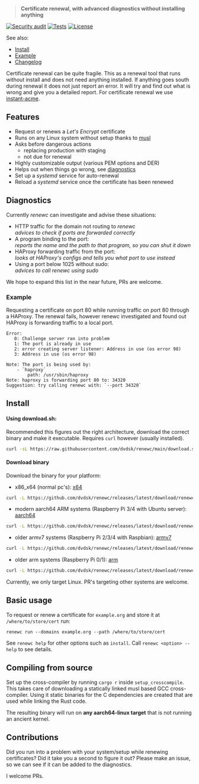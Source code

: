 > **Certificate renewal, with advanced diagnostics without installing anything**

[![Security audit](https://github.com/dvdsk/renewc/actions/workflows/schedualed-audit.yml/badge.svg)](https://github.com/dvdsk/renewc/actions/workflows/schedualed-audit.yml)
[![Tests](https://github.com/dvdsk/renewc/actions/workflows/testing.yml/badge.svg)](https://github.com/dvdsk/renewc/actions/workflows/testing.yml)
[![License](https://img.shields.io/badge/license-GPL3-blue?style=round-square)](LICENSE)

See also:
 - [Install](#Install)
 - [Example](#Example)
 - [Changelog](CHANGELOG.md)

Certificate renewal can be quite fragile. This as a renewal tool that runs without install and does not need anything installed. If anything goes south during renewal it does not just report an error. It will try and find out what is wrong and give you a detailed report. For certificate renewal we use [instant-acme](https://crates.io/crates/instant-acme). 

## Features 
 - Request or renews a *Let's Encrypt* certificate
 - Runs on any Linux system without setup thanks to [musl](https://musl.libc.org/about.html)
 - Asks before dangerous actions 
    - replacing production with staging
    - not due for renewal
 - Highly customizable output (various PEM options and DER)
 - Helps out when things go wrong, see [diagnostics](#diagnostics) 
 - Set up a *systemd* service for auto-renewal
 - Reload a *systemd* service once the certificate has been renewed

## Diagnostics
Currently *renewc* can investigate and advise these situations:

 - HTTP traffic for the domain not routing to *renewc*  
*advices to check if ports are forwarded correctly*
 - A program binding to the port:  
*reports the name and the path to that program, so you can shut it down*
 - HAProxy forwarding traffic from the port:  
*looks at HAProxy's configs and tells you what port to use instead*
 - Using a port below 1025 without sudo:  
*advices to call *renewc* using sudo*

We hope to expand this list in the near future, PRs are welcome.

### Example
Requesting a certificate on port 80 while running traffic on port 80 through a HAProxy. The renewal fails, however renewc investigated and found out HAProxy is forwarding traffic to a local port.

```
Error:
   0: Challenge server ran into problem
   1: The port is already in use
   2: error creating server listener: Address in use (os error 98)
   3: Address in use (os error 98)

Note: The port is being used by:
	- `haproxy`
		path: /usr/sbin/haproxy
Note: haproxy is forwarding port 80 to: 34320
Suggestion: try calling renewc with: `--port 34320`
```

## Install
#### Using download.sh:
Recommended this figures out the right architecture, download the correct binary and make it executable. Requires `curl` however (usually installed).
```bash
curl -sL https://raw.githubusercontent.com/dvdsk/renewc/main/download.sh | sh
```

#### Download binary
Download the binary for your platform:
- x86\_x64 (normal pc's): [x64](https://github.com/dvdsk/renewc/releases/latest/download/renewc_x86_64)  
```bash
curl -L https://github.com/dvdsk/renewc/releases/latest/download/renewc_x64 -o renewc
``` 
- modern aarch64 ARM systems (Raspberry Pi 3/4 with Ubuntu server): [aarch64](https://github.com/dvdsk/renewc/releases/latest/download/renewc_aarch64)
```bash
curl -L https://github.com/dvdsk/renewc/releases/latest/download/renewc_aarch64 -o renewc
``` 
- older armv7 systems (Raspberry Pi 2/3/4 with Raspbian): [armv7](https://github.com/dvdsk/renewc/releases/latest/download/renewc_armv7)
```bash
curl -L https://github.com/dvdsk/renewc/releases/latest/download/renewc_armv7 -o renewc
``` 
- older arm systems (Raspberry Pi 0/1): [arm](https://github.com/dvdsk/renewc/releases/latest/download/renewc_arm)
```bash
curl -L https://github.com/dvdsk/renewc/releases/latest/download/renewc_arm -o renewc
``` 

Currently, we only target Linux. PR's targeting other systems are welcome.

## Basic usage
To request or renew a certificate for `example.org` and store it at `/where/to/store/cert` run: 
```
renewc run --domains example.org --path /where/to/store/cert
``` 
See `renewc help` for other options such as `install`. Call `renewc <option> --help` to see details.

## Compiling from source
Set up the cross-compiler by running `cargo r` inside `setup_crosscompile`. This takes care of downloading a statically linked musl based GCC cross-compiler. Using it static binaries for the C dependencies are created that are used while linking the Rust code. 

The resulting binary will run on **any aarch64-linux target** that is not running an ancient kernel.

## Contributions
Did you run into a problem with your system/setup while renewing certificates? Did it take you a second to figure it out? Please make an issue, so we can see if it can be added to the diagnostics. 

I welcome PRs.

